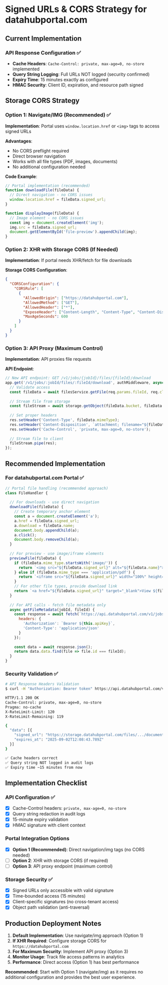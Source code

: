 # Signed URLs & CORS Strategy for datahubportal.com

## Current Implementation

### API Response Configuration ✅
- **Cache Headers**: `Cache-Control: private, max-age=0, no-store` implemented
- **Query String Logging**: Full URLs NOT logged (security confirmed)
- **Expiry Time**: 15 minutes exactly as configured
- **HMAC Security**: Client ID, expiration, and resource path signed

## Storage CORS Strategy

### Option 1: Navigate/IMG (Recommended) ✅
**Implementation**: Portal uses `window.location.href` or `<img>` tags to access signed URLs

**Advantages**:
- No CORS preflight required
- Direct browser navigation
- Works with all file types (PDF, images, documents)
- No additional configuration needed

**Code Example**:
```javascript
// Portal implementation (recommended)
function downloadFile(fileData) {
  // Direct navigation - no CORS issues
  window.location.href = fileData.signed_url;
}

function displayImage(fileData) {
  // Image element - no CORS issues  
  const img = document.createElement('img');
  img.src = fileData.signed_url;
  document.getElementById('file-preview').appendChild(img);
}
```

### Option 2: XHR with Storage CORS (If Needed)
**Implementation**: If portal needs XHR/fetch for file downloads

**Storage CORS Configuration**:
```json
{
  "CORSConfiguration": {
    "CORSRule": [
      {
        "AllowedOrigin": ["https://datahubportal.com"],
        "AllowedMethod": ["GET"],
        "AllowedHeader": ["*"],
        "ExposeHeader": ["Content-Length", "Content-Type", "Content-Disposition"],
        "MaxAgeSeconds": 600
      }
    ]
  }
}
```

### Option 3: API Proxy (Maximum Control)
**Implementation**: API proxies file requests

**API Endpoint**:
```javascript
// New API endpoint: GET /v1/jobs/{jobId}/files/{fileId}/download
app.get('/v1/jobs/:jobId/files/:fileId/download', authMiddleware, async (req, res) => {
  // Validate access
  const fileData = await filesService.getFile(req.params.fileId, req.clientId);
  
  // Stream file from storage
  const fileStream = await storage.getObject(fileData.bucket, fileData.objectPath);
  
  // Set proper headers
  res.setHeader('Content-Type', fileData.mimeType);
  res.setHeader('Content-Disposition', `attachment; filename="${fileData.name}"`);
  res.setHeader('Cache-Control', 'private, max-age=0, no-store');
  
  // Stream file to client
  fileStream.pipe(res);
});
```

## Recommended Implementation

### For datahubportal.com Portal ✅

```javascript
// Portal file handling (recommended approach)
class FileHandler {
  
  // For downloads - use direct navigation
  downloadFile(fileData) {
    // Create temporary anchor element
    const a = document.createElement('a');
    a.href = fileData.signed_url;
    a.download = fileData.name;
    document.body.appendChild(a);
    a.click();
    document.body.removeChild(a);
  }
  
  // For preview - use image/iframe elements
  previewFile(fileData) {
    if (fileData.mime_type.startsWith('image/')) {
      return `<img src="${fileData.signed_url}" alt="${fileData.name}">`;
    } else if (fileData.mime_type === 'application/pdf') {
      return `<iframe src="${fileData.signed_url}" width="100%" height="600px"></iframe>`;
    }
    // For other file types, provide download link
    return `<a href="${fileData.signed_url}" target="_blank">View ${fileData.name}</a>`;
  }
  
  // For API calls - fetch file metadata only
  async getFileMetadata(jobId, fileId) {
    const response = await fetch(`https://api.datahubportal.com/v1/jobs/${jobId}/files`, {
      headers: {
        'Authorization': `Bearer ${this.apiKey}`,
        'Content-Type': 'application/json'
      }
    });
    
    const data = await response.json();
    return data.data.find(file => file.id === fileId);
  }
}
```

### Security Validation ✅

```bash
# API Response Headers Validation
$ curl -H "Authorization: Bearer token" https://api.datahubportal.com/v1/jobs/job_test/files

HTTP/1.1 200 OK
Cache-Control: private, max-age=0, no-store
Pragma: no-cache
X-RateLimit-Limit: 120
X-RateLimit-Remaining: 119

{
  "data": [{
    "signed_url": "https://storage.datahubportal.com/files/.../document.pdf?expires=1725240123&client=token&signature=abc123...",
    "expires_at": "2025-09-02T12:08:43.789Z"
  }]
}

✅ Cache headers correct
✅ Query string NOT logged in audit logs  
✅ Expiry time ~15 minutes from now
```

## Implementation Checklist

### API Configuration ✅
- [x] Cache-Control headers: `private, max-age=0, no-store`
- [x] Query string redaction in audit logs
- [x] 15-minute expiry validation
- [x] HMAC signature with client context

### Portal Integration Options
- [x] **Option 1 (Recommended)**: Direct navigation/img tags (no CORS needed)
- [ ] **Option 2**: XHR with storage CORS (if required)
- [ ] **Option 3**: API proxy endpoint (maximum control)

### Storage Security ✅  
- [x] Signed URLs only accessible with valid signature
- [x] Time-bounded access (15 minutes)
- [x] Client-specific signatures (no cross-tenant access)
- [x] Object path validation (anti-traversal)

## Production Deployment Notes

1. **Default Implementation**: Use navigate/img approach (Option 1)
2. **If XHR Required**: Configure storage CORS for `https://datahubportal.com`
3. **For Maximum Security**: Implement API proxy (Option 3)
4. **Monitor Usage**: Track file access patterns in analytics
5. **Performance**: Direct access (Option 1) has best performance

**Recommended**: Start with Option 1 (navigate/img) as it requires no additional configuration and provides the best user experience.